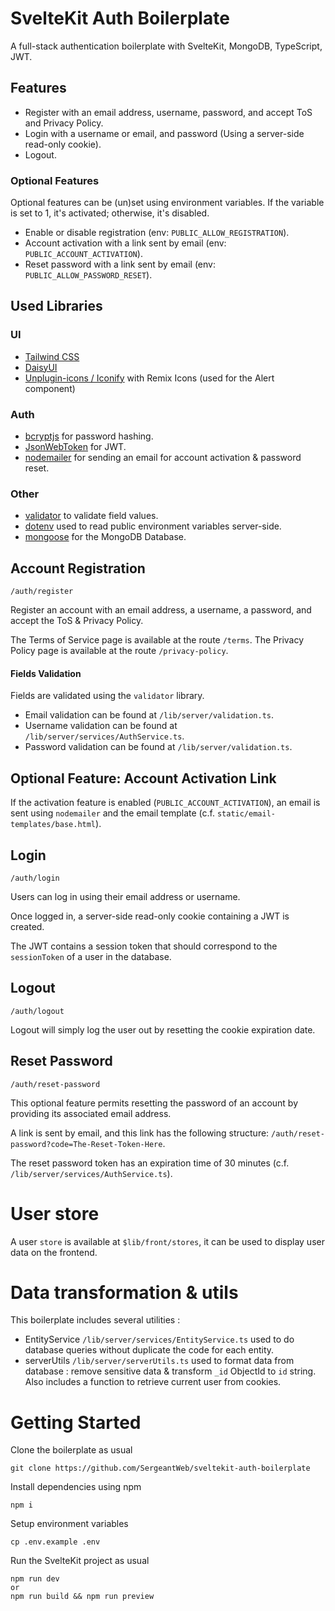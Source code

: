 # SvelteKit Auth Boilerplate

A full-stack authentication boilerplate with SvelteKit, MongoDB, TypeScript, JWT.

## Features
- Register with an email address, username, password, and accept ToS and Privacy Policy.
- Login with a username or email, and password (Using a server-side read-only cookie).
- Logout.

### Optional Features
Optional features can be (un)set using environment variables. If the variable is set to 1, it's activated; otherwise, it's disabled.
- Enable or disable registration (env: `PUBLIC_ALLOW_REGISTRATION`).
- Account activation with a link sent by email (env: `PUBLIC_ACCOUNT_ACTIVATION`).
- Reset password with a link sent by email (env: `PUBLIC_ALLOW_PASSWORD_RESET`).

## Used Libraries
### UI
- [Tailwind CSS](https://tailwindcss.com/)
- [DaisyUI](https://daisyui.com/)
- [Unplugin-icons / Iconify](https://github.com/antfu/unplugin-icons) with Remix Icons (used for the Alert component)
### Auth
- [bcryptjs](https://github.com/dcodeIO/bcrypt.js) for password hashing.
- [JsonWebToken](https://github.com/auth0/node-jsonwebtoken) for JWT.
- [nodemailer](https://github.com/nodemailer/nodemailer) for sending an email for account activation & password reset.
### Other
- [validator](https://github.com/validatorjs/validator.js) to validate field values.
- [dotenv](https://github.com/motdotla/dotenv) used to read public environment variables server-side.
- [mongoose](https://mongoosejs.com/) for the MongoDB Database.

## Account Registration
`/auth/register`

Register an account with an email address, a username, a password, and accept the ToS & Privacy Policy.

The Terms of Service page is available at the route `/terms`.
The Privacy Policy page is available at the route `/privacy-policy`.

#### Fields Validation
Fields are validated using the `validator` library.
- Email validation can be found at `/lib/server/validation.ts`.
- Username validation can be found at `/lib/server/services/AuthService.ts`.
- Password validation can be found at `/lib/server/validation.ts`.

## Optional Feature: Account Activation Link
If the activation feature is enabled (`PUBLIC_ACCOUNT_ACTIVATION`), an email is sent using `nodemailer` and the email template (c.f. `static/email-templates/base.html`).

## Login
`/auth/login`

Users can log in using their email address or username.

Once logged in, a server-side read-only cookie containing a JWT is created.

The JWT contains a session token that should correspond to the `sessionToken` of a user in the database.

## Logout
`/auth/logout`

Logout will simply log the user out by resetting the cookie expiration date.

## Reset Password
`/auth/reset-password`

This optional feature permits resetting the password of an account by providing its associated email address.

A link is sent by email, and this link has the following structure: `/auth/reset-password?code=The-Reset-Token-Here`.

The reset password token has an expiration time of 30 minutes (c.f. `/lib/server/services/AuthService.ts`).

# User store
A user `store` is available at `$lib/front/stores`, it can be used to display user data on the frontend.

# Data transformation & utils
This boilerplate includes several utilities :
- EntityService `/lib/server/services/EntityService.ts` used to do database queries without duplicate the code for each entity.
- serverUtils `/lib/server/serverUtils.ts` used to format data from database : remove sensitive data & transform `_id` ObjectId to `id` string.
Also includes a function to retrieve current user from cookies.


# Getting Started
Clone the boilerplate as usual

```
git clone https://github.com/SergeantWeb/sveltekit-auth-boilerplate
```

Install dependencies using npm
```
npm i
```

Setup environment variables
```
cp .env.example .env
```

Run the SvelteKit project as usual
```
npm run dev
or
npm run build && npm run preview
```